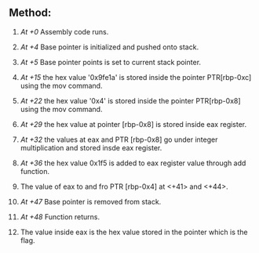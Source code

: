 ## Method:
1) *At +0* Assembly code runs.
2) *At +4* Base pointer is initialized and pushed onto stack.
3) *At +5* Base pointer points is set to current stack pointer.
4) *At +15* the hex value '0x9fe1a' is stored inside the pointer PTR[rbp-0xc] using the mov command.
5) *At +22* the hex value '0x4' is stored inside the pointer PTR[rbp-0x8] using the mov command.
6) *At +29* the hex value at pointer [rbp-0x8] is stored inside eax register.
7) *At +32* the values at eax and PTR [rbp-0x8] go under integer multiplication and stored insde eax register.
8) *At +36* the hex value 0x1f5 is added to eax register value through add function.
9) The value of eax to and fro PTR [rbp-0x4] at <+41> and <+44>.
10) *At +47* Base pointer is removed from stack.
11) *At +48* Function returns.

12) The value inside eax is the hex value stored in the pointer which is the flag.
